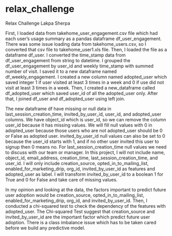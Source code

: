 # relax_challenge
Relax Challenge
Lakpa Sherpa

First, I loaded data from takehome_user_engagement.csv file which had each user’s usage summary as a pandas dataframe df_user_engagement. There was some issue loading data from takehome_users.csv, so I converted that csv file to takehome_user1.xls file. Then, I loaded the file as a dataframe df_user. I converted the time_stamp data from df_user_engagement from string to datetime. I grouped the df_user_engagement by user_id and  weekly time_stamp with summed number of visit. I saved it to a new dataframe named df_weekly_engagement. I created a new column named adopted_user which saved integer 1 if user visited at least 3 times in a week and 0 if use did not visit at least 3 times in a week. Then, I created a new_dataframe called df_adopted_user which saved user_id of all the adopted_user only. After that, I joined df_user and df_adopted_user using left join. 

The new dataframe df have missing or null data in last_session_creation_time, invited_by_user_id, user_id, and adopted_user columns. We have object_id which is user_id, so we can remove the column user_id because it has missing values. We will fill null values with 0 in adopted_user because those users who are not adopted_user should be 0 or False as adopted user. invited_by_user_id null values can also be set to 0 because the user_id starts with 1, and if no other user invited this user to signup then 0 means no. For last_session_creation_time null values we need to discuss with our team or manager. In this project, I will not include name, object_id, email_address, creation_time, last_session_creation_time, and user_id. I will only include creation_source, opted_in_to_mailing_list, enabled_for_marketing_drip, org_id, invited_by_user_id as features and adopted_user as label. I will transform invited_by_user_id to a boolean 1 for True and 0 for False and take care of missing values. 

In my opinion and looking at the data, the factors important to predict future user adoption would be creation_source, opted_in_to_mailing_list, enabled_for_marketing_drip, org_id, and invited_by_user_id. Then, I conducted a chi-squared test to check the dependency of the features with adopted_user. The Chi-squared Test suggest that creation_source and invited_by_user_id are the important factor which predict future user adoption. There is a class imbalance issue which has to be taken cared before we build any predictive model. 
